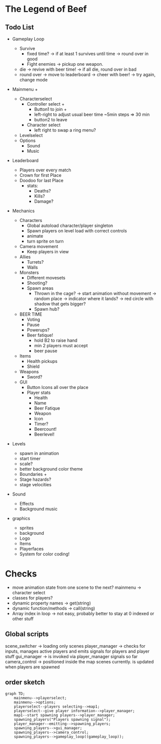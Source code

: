 # The Legend of Beef

## Todo List
- Gameplay Loop
	- Survive
		- fixed time?
			-> if at least 1 survives until time -> round over in good
		- Fight enemies
			-> pickup one weapon.
	- die
		-> revive with beer time!
		-> if all die, round over in bad
	- round over 
		-> move to leaderboard
			-> cheer with beer!
			-> try again, change mode
		
- Mainmenu + 
  - Characterselect
	- Controller select + 
	  - Button1 to join + 
	  - left-right to adjust usual beer time ~5min steps    => 30 min
	  - button2 to leave
	- Character select
	  - left right to swap a ring menu?
  - Levelselect
  - Options
	- Sound
	- Music
- Leaderboard
  - Players over every match
  - Crown for first Place
  - Doodoo for last Place
  	- stats: 
		- Deaths?
		- Kills?
		- Damage?
- Mechanics
  - Characters
	- Global autoload character/player singleton
	- Spawn players on level load with correct controls
	- animate
	- turn sprite on turn
  - Camera movement
	- Keep players in view
  - Allies
	- Turrets?
	- Walls
  - Monsters
	- Different movesets
	- Shooting?
	- Spawn areas
		- Thrown in the cage?
			-> start animation without movement
			-> random place
			-> indicator where it lands?
				-> red circle with shadow that gets bigger?
		- Spawn hub?
  - BEER TIME
	- Voting
	- Pause
	- Powerups?
	- Beer fatique!
		- hold B2 to raise hand
		- min 2 players must accept
		- beer pause
  - Items
	- Health pickups
	- Shield
  - Weapons
	- Sword?
  - GUI
	- Button Icons all over the place
	- Player stats
	  - Health
	  - Name
	  - Beer Fatique
	  - Weapon
	  - Icon
	  - Timer?
	  - Beercount!
	  - Beerlevel!
- Levels
  - spawn in animation
  - start timer
  - scale?
  - better background color theme
  - Boundaries + 
  - Stage hazards?
  - stage velocities
- Sound
  - Effects
  - Background music
- graphics
  - sprites
  - background
  - Logo
  - Items
  - Playerfaces
  - System for color coding!

# Checks
 - move animation state from one scene to the next? mainmenu -> character select
 - classes for players?
 - dynamic property names -> get(string)
 - dynamic function/methods -> call(string)
 - Array index in loop -> not easy, probably better to stay at 0 indexed or other stuff

## Global scripts
scene_switcher -> loading only scenes
player_manager -> checks for inputs, manages active players and emits signals for players and player stuff
gui_manager -> is invoked via player_manager signals so far
camera_control -> positioned inside the map scenes currently. is updated when players are spawned

## order sketch

```mermaid
graph TD;
	mainmenu-->playerselect;
	mainmenu-->options;
	playerselect--players selecting-->map1;
	playerselect--give player information-->player_manager;
	map1--start spawning players-->player_manager;
	spawning_players("Players spawning signal");
	player_manager--emitting-->spawning_players;
	spawning_players-->gui_manager;
	spawning_players-->camera_control;
	spawning_players-->gameplay_loop((gameplay_loop));

	
```

